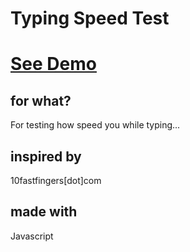 # Typing Speed Test
# [See Demo](https://typing-speed-test.vercel.app/)

## for what?
For testing how speed you while typing...

## inspired by 
10fastfingers[dot]com

## made with
Javascript
